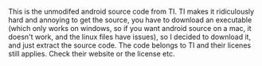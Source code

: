 This is the unmodifed android source code from TI. 
TI makes it ridiculously hard and annoying to get the source, 
you have to download an executable (which only works on windows, 
so if you want android source on a mac, it doesn't work, and the 
linux files have issues), so I decided to download it, 
and just extract the source code. The code belongs to TI and their
licenes still applies. Check their website or the license etc.
 
